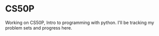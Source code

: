 # CS50P
Working on  CS50P, Intro to programming with python. I'll be tracking my problem sets and progress here.
